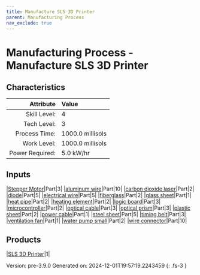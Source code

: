 ```yaml
---
title: Manufacture SLS 3D Printer
parent: Manufacturing Process
nav_exclude: true
---
```

# Manufacturing Process - Manufacture SLS 3D Printer


## Characteristics

| Attribute      | Value |
|--------:|:------|
|Skill Level:|4|
|Tech Level:|3|
|Process Time:|1000.0 millisols|
|Work Level:|1000.0 millisols|
|Power Required:|5.0 kW/hr|

## Inputs

|[Stepper Motor](../part/stepper-motor.html)|Part|3|
|[aluminum wire](../part/aluminum-wire.html)|Part|10|
|[carbon dioxide laser](../part/carbon-dioxide-laser.html)|Part|2|
|[diode](../part/diode.html)|Part|5|
|[electrical wire](../part/electrical-wire.html)|Part|5|
|[fiberglass](../part/fiberglass.html)|Part|2|
|[glass sheet](../part/glass-sheet.html)|Part|1|
|[heat pipe](../part/heat-pipe.html)|Part|2|
|[heating element](../part/heating-element.html)|Part|2|
|[logic board](../part/logic-board.html)|Part|3|
|[microcontroller](../part/microcontroller.html)|Part|2|
|[optical cable](../part/optical-cable.html)|Part|3|
|[optical prism](../part/optical-prism.html)|Part|3|
|[plastic sheet](../part/plastic-sheet.html)|Part|2|
|[power cable](../part/power-cable.html)|Part|1|
|[steel sheet](../part/steel-sheet.html)|Part|5|
|[timing belt](../part/timing-belt.html)|Part|3|
|[ventilation fan](../part/ventilation-fan.html)|Part|1|
|[water pump small](../part/water-pump-small.html)|Part|2|
|[wire connector](../part/wire-connector.html)|Part|10|

## Products

|[SLS 3D Printer](../part/sls-3d-printer.html)|1|


Version: pre-3.9.0 Generated on: 2024-12-01T19:57:19.2243459
{: .fs-3 }

